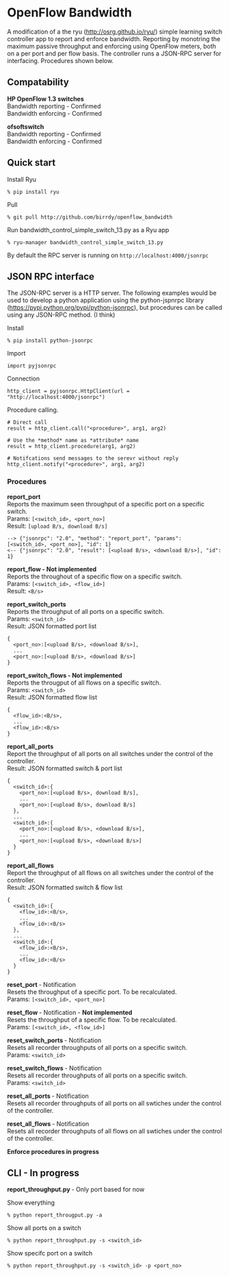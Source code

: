 OpenFlow Bandwidth
==================
A modification of a the ryu (http://osrg.github.io/ryu/) simple learning switch controller app to report and enforce bandwidth.
Reporting by monotring the maximum passive throughput and enforcing using OpenFlow meters, both on a per port and per flow basis.
The controller runs a JSON-RPC server for interfacing. Procedures shown below. 

## Compatability
<b> HP OpenFlow 1.3 switches </b>
<br>Bandwidth reporting - Confirmed
<br>Bandwidth enforcing - Confirmed

<b> ofsoftswitch </b>
<br>Bandwidth reporting - Confirmed
<br>Bandwidth enforcing - Confirmed

## Quick start
Install Ryu

`% pip install ryu`

Pull

`% git pull http://github.com/birrdy/openflow_bandwidth`

Run bandwidth_control_simple_switch_13.py as a Ryu app

`% ryu-manager bandwidth_control_simple_switch_13.py`

By default the RPC server is running on `http://localhost:4000/jsonrpc`

## JSON RPC interface
The JSON-RPC server is a HTTP server.
The following examples would be used to develop a python application using the python-jspnrpc library (https://pypi.python.org/pypi/python-jsonrpc), but procedures can be called using any JSON-RPC method. (I think)

Install 

`% pip install python-jsonrpc`

Import

`import pyjsonrpc`

Connection

`http_client = pyjsonrpc.HttpClient(url = "http://localhost:4000/jsonrpc")`

Procedure calling. 

```
# Direct call
result = http_client.call("<procedure>", arg1, arg2)

# Use the *method* name as *attribute* name
result = http_client.procedure(arg1, arg2)

# Notifcations send messages to the serevr without reply
http_client.notify("<procedure>", arg1, arg2)
```

<h3> Procedures </h3>

<b> report_port </b>
<br>Reports the maximum seen throughput of a specific port on a specific switch.
<br>Params: `[<switch_id>, <port_no>]` 
<br>Result: `[upload B/s, download B/s]`

```
--> {"jsonrpc": "2.0", "method": "report_port", "params": [<switch_id>, <port_no>], "id": 1}
<-- {"jsonrpc": "2.0", "result": [<upload B/s>, <download B/s>], "id": 1}
```

<b> report_flow -  Not implemented </b>
<br>Reports the throughout of a specific flow on a specific switch.
<br>Params: `[<switch_id>, <flow_id>]`
<br>Result: `<B/s>` 

<b> report_switch_ports </b>
<br>Reports the throughput of all ports on a specific switch.
<br>Params: `<switch_id>`
<br>Result: JSON formatted port list
```
{
  <port_no>:[<upload B/s>, <download B/s>],
  ...
  <port_no>:[<upload B/s>, <download B/s>]
}
```

<b> report_switch_flows - Not implemented </b>
<br>Reports the througput of all flows on a specific switch.
<br>Params: `<switch_id>`
<br>Result: JSON formatted flow list
```
{
  <flow_id>:<B/s>,
  ...
  <flow_id>:<B/s>
}
```

<b> report_all_ports </b>
<br>Report the throughput of all ports on all switches under the control of the controller.
<br>Result: JSON formatted switch & port list
```
{
  <switch_id>:{
    <port_no>:[<upload B/s>, download B/s],
    ...
    <port_no>:[<upload B/s>, download B/s]
  },
  ...
  <switch_id>:{
    <port_no>:[<upload B/s>, <download B/s>],
    ...
    <port_no>:[<upload B/s>, <download B/s>]
  }
}
```

<b> report_all_flows </b>
<br>Report the throughput of all flows on all switches under the control of the controller.
<br>Result: JSON formatted switch & flow list

```
{
  <switch_id>:{
    <flow_id>:<B/s>,
    ...
    <flow_id>:<B/s>
  },
  ...
  <switch_id>:{
    <flow_id>:<B/s>,
    ...
    <flow_id>:<B/s>
  }
}
```

<b> reset_port </b> - Notification
<br>Resets the throughput of a specific port. To be recalculated.
<br>Params: `[<switch_id>, <port_no>]`

<b> reset_flow </b> - Notification - <b> Not implemented </b>
<br>Resets the throughput of a specific flow. To be recalculated.
<br>Params: `[<switch_id>, <flow_id>]`

<b> reset_switch_ports </b> - Notification
<br>Resets all recorder throughputs of all ports on a specific switch.
<br>Params: `<switch_id>`

<b> reset_switch_flows </b> - Notification
<br>Resets all recorder throughputs of all ports on a specific switch.
<br>Params: `<switch_id>`

<b> reset_all_ports </b> - Notification
<br>Resets all recorder throughputs of all ports on all swtiches under the control of the controller.

<b> reset_all_flows </b> - Notification
<br>Resets all recorder throughputs of all flows on all swtiches under the control of the controller.

<b> Enforce procedures in progress </b>

<h2>CLI - In progress</h2>
<b> report_throughput.py </b> - Only port based for now

Show everything

`% python report_througput.py -a`

Show all ports on a switch

`% python report_throughput.py -s <switch_id>`

Show specifc port on a switch

`% python report_throughput.py -s <switch_id> -p <port_no>`




